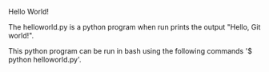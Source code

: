 Hello World!

The helloworld.py is a python program when run prints the output "Hello, Git world!".

This python program can be run in bash using the following commands '$ python helloworld.py'.

